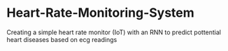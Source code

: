 # Heart-Rate-Monitoring-System
Creating a simple heart rate monitor (IoT) with an RNN to predict pottential heart diseases based on ecg readings
